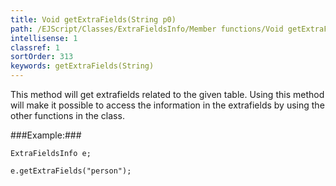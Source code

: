 ```yaml
---
title: Void getExtraFields(String p0)
path: /EJScript/Classes/ExtraFieldsInfo/Member functions/Void getExtraFields(String p_0)
intellisense: 1
classref: 1
sortOrder: 313
keywords: getExtraFields(String)
---
```


This method will get extrafields related to the given table. Using this method will make it possible to access the information in the extrafields by using the other functions in the class.




###Example:###
    
    ExtraFieldsInfo e;
    
    e.getExtraFields("person");


